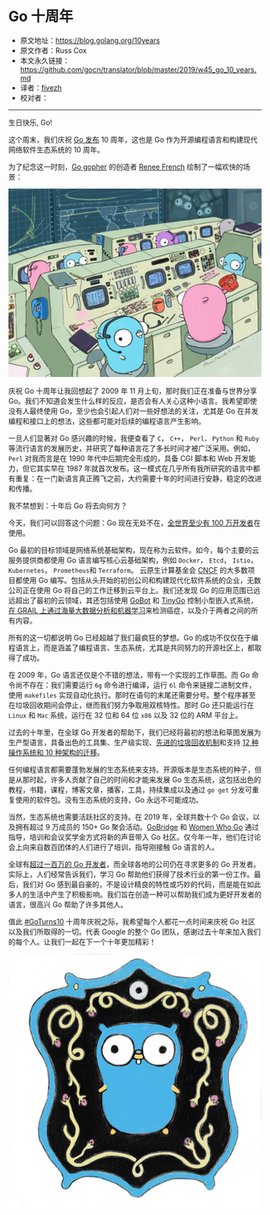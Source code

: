 # Go 十周年
- 原文地址：https://blog.golang.org/10years
- 原文作者：Russ Cox
- 本文永久链接：https://github.com/gocn/translator/blob/master/2019/w45_go_10_years.md
- 译者：[fivezh](https://github.com/fivezh)
- 校对者：
---

生日快乐, Go!

这个周末，我们庆祝 [Go 发布](https://opensource.googleblog.com/2009/11/hey-ho-lets-go.html) 10 周年，这也是 Go 作为开源编程语言和构建现代网络软件生态系统的 10 周年。

为了纪念这一时刻，[Go gopher](https://blog.golang.org/gopher) 的创造者 [Renee French](https://twitter.com/reneefrench) 绘制了一幅欢快的场景：

![gopher10th](../static/images/w45_go_10_years/gopher10th-large.jpg)

庆祝 Go 十周年让我回想起了 2009 年 11 月上旬，那时我们正在准备与世界分享 Go。我们不知道会发生什么样的反应，是否会有人关心这种小语言。我希望即使没有人最终使用 Go，至少也会引起人们对一些好想法的关注，尤其是 Go 在并发编程和接口上的想法，这些都可能对后续的编程语言产生影响。

一旦人们显著对 Go 感兴趣的时候，我便查看了 `C`， `C++`， `Perl，` `Python` 和 `Ruby` 等流行语言的发展历史，并研究了每种语言花了多长时间才被广泛采用。例如，`Perl` 对我而言是在 1990 年代中后期完全形成的，具备 CGI 脚本和 Web 开发能力，但它其实早在 1987 年就首次发布。这一模式在几乎所有我所研究的语言中都有重复：在一门新语言真正腾飞之前，大约需要十年的时间进行安静，稳定的改进和传播。

我不禁想到：十年后 Go 将去向何方？

今天，我们可以回答这个问题：Go 现在无处不在，[全世界至少有 100 万开发者](https://research.swtch.com/gophercount)在使用。

Go 最初的目标领域是网络系统基础架构，现在称为云软件。如今，每个主要的云服务提供商都使用 Go 语言编写核心云基础架构，例如 `Docker`， `Etcd`， `Istio`， `Kubernetes`， `Prometheus`和 `Terraform`。 云原生计算基金会 [CNCF](https://www.cncf.io/projects/) 的大多数项目都使用 Go 编写。包括从头开始的初创公司和构建现代化软件系统的企业，无数公司正在使用 Go 将自己的工作迁移到云平台上。我们还发现 Go 的应用范围已远远超出了最初的云领域，其还包括使用 [GoBot](https://gobot.io/) 和 [TinyGo](https://tinygo.org/) 控制小型嵌入式系统，[在 GRAIL 上通过海量大数据分析和机器学习](https://medium.com/grail-eng/bigslice-a-cluster-computing-system-for-go-7e03acd2419b)来检测癌症，以及介于两者之间的所有内容。

所有的这一切都说明 Go 已经超越了我们最疯狂的梦想。Go 的成功不仅仅在于编程语言上，而是涵盖了编程语言、生态系统，尤其是共同努力的开源社区上，都取得了成功。

在 2009 年，Go 语言还仅是个不错的想法，带有一个实现的工作草图。而 Go 命令尚不存在：我们需要运行 `6g` 命令进行编译，运行 `6l` 命令来链接二进制文件，使用 `makefiles` 实现自动化执行。那时在语句的末尾还需要分号。整个程序甚至在垃圾回收期间会停止，继而我们努力争取用双核特性。那时 Go 还只能运行在 `Linux` 和 `Mac` 系统，运行在 32 位和 64 位 `x86` 以及 32 位的 ARM 平台上。

过去的十年里，在全球 Go 开发者的帮助下，我们已经将最初的想法和草图发展为生产型语言，具备出色的工具集、生产级实现、[先进的垃圾回收机制](https://blog.golang.org/ismmkeynote)和支持 [12 种操作系统和 10 种架构的迁移](https://golang.org/doc/install/source#introduction)。

任何编程语言都需要蓬勃发展的生态系统来支持。开源版本是生态系统的种子，但是从那时起，许多人贡献了自己的时间和才能来发展 Go 生态系统，这包括出色的教程，书籍，课程，博客文章，播客，工具，持续集成以及通过 `go get` 分发可重复使用的软件包。没有生态系统的支持，Go 永远不可能成功。

当然，生态系统也需要活跃社区的支持。在 2019 年，全球共数十个 Go 会议，以及拥有超过 9 万成员的 150+  Go 聚会活动。[GoBridge](https://golangbridge.org/) 和 [Women Who Go](https://medium.com/@carolynvs/www-loves-gobridge-ccb26309f667) 通过指导，培训和会议奖学金方式将新的声音带入 Go 社区。仅今年一年，他们在讨论会上向来自数百团体的人们进行了培训，指导刚接触 Go 语言的人。

全球有[超过一百万的 Go 开发者](https://research.swtch.com/gophercount)，而全球各地的公司仍在寻求更多的 Go 开发者。实际上，人们经常告诉我们，学习 Go 帮助他们获得了技术行业的第一份工作。最后，我们对 Go 感到最自豪的，不是设计精良的特性或巧妙的代码，而是能在如此多人的生活中产生了积极影响。我们旨在创造一种可以帮助我们成为更好开发者的语言，很高兴 Go 帮助了许多其他人。

值此 [#GoTurns10](https://twitter.com/search?q=%23GoTurns10) 十周年庆祝之际，我希望每个人都花一点时间来庆祝 Go 社区以及我们所取得的一切。代表 Google 的整个 Go 团队，感谢过去十年来加入我们的每个人。让我们一起在下一个十年更加精彩！

![gopher10th-pin](../static/images/w45_go_10_years/gopher10th-pin-large.jpg)
